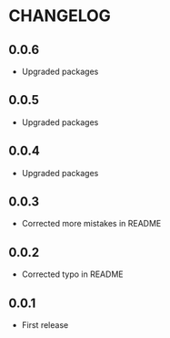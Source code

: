 # CHANGELOG

## 0.0.6

* Upgraded packages

## 0.0.5

* Upgraded packages

## 0.0.4

* Upgraded packages

## 0.0.3

* Corrected more mistakes in README

## 0.0.2

* Corrected typo in README

## 0.0.1

* First release
